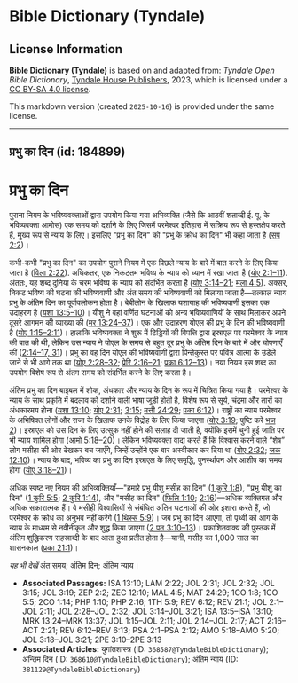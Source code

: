 # Bible Dictionary (Tyndale)

## License Information

**Bible Dictionary (Tyndale)** is based on and adapted from: _Tyndale Open Bible Dictionary_, [Tyndale House Publishers](https://tyndaleopenresources.com/), 2023, which is licensed under a [CC BY-SA 4.0 license](https://creativecommons.org/licenses/by-sa/4.0/legalcode.en).

This markdown version (created `2025-10-16`) is provided under the same license.



--------------------------------

## प्रभु का दिन (id: 184899)

प्रभु का दिन
============

पुराना नियम के भविष्यवक्ताओं द्वारा उपयोग किया गया अभिव्यक्ति (जैसे कि आठवीं शताब्दी ई. पू. के भविष्यवक्ता आमोस) एक समय को दर्शाने के लिए जिसमें परमेश्वर इतिहास में सक्रिय रूप से हस्तक्षेप करते हैं, मुख्य रूप से न्याय के लिए। इसलिए "प्रभु का दिन" को "प्रभु के क्रोध का दिन" भी कहा जाता है ([सप 2:2](https://ref.ly/Zeph2:2))।

कभी\-कभी "प्रभु का दिन" का उपयोग पुराने नियम में एक पिछले न्याय के बारे में बात करने के लिए किया जाता है ([विला 2:22](https://ref.ly/Lam2:22)). अधिकतर, एक निकटतम भविष्य के न्याय को ध्यान में रखा जाता है ([योए 2:1–11](https://ref.ly/Joel2:1-Joel2:11)). अंततः, यह शब्द दुनिया के चरम भविष्य के न्याय को संदर्भित करता है ([योए 3:14–21](https://ref.ly/Joel3:14-Joel3:21); [मला 4:5](https://ref.ly/Mal4:5)). अक्सर, निकट भविष्य की घटना की भविष्यवाणी और अंत समय की भविष्यवाणी को मिलाया जाता है—तत्काल न्याय प्रभु के अंतिम दिन का पूर्वावलोकन होता है। बेबीलोन के खिलाफ यशायाह की भविष्यवाणी इसका एक उदाहरण है ([यशा 13:5–10](https://ref.ly/Isa13:5-Isa13:10))। यीशु ने वहां वर्णित घटनाओं को अन्य भविष्यवाणियों के साथ मिलाकर अपने दूसरे आगमन की व्याख्या की ([मर 13:24–37](https://ref.ly/Mark13:24-Mark13:37))। एक और उदाहरण योएल की प्रभु के दिन की भविष्यवाणी है ([योए 1:15–2:11](https://ref.ly/Joel1:15-Joel2:11))। हालांकि भविष्यवक्ता ने शुरू में टिड्डियों की विपत्ति द्वारा इस्राएल पर परमेश्वर के न्याय की बात की थी, लेकिन उस न्याय ने योएल के समय से बहुत दूर प्रभु के अंतिम दिन के बारे में और घोषणाएँ कीं ([2:14–17, 31](https://ref.ly/Joel2:14-Joel2:17))। प्रभु का वह दिन योएल की भविष्यवाणी द्वारा पिन्तेकुस्त पर पवित्र आत्मा के उंडेले जाने से भी आगे तक था ([योए 2:28–32](https://ref.ly/Joel2:28-Joel2:32); [प्रेरि 2:16–21](https://ref.ly/Acts2:16-Acts2:21); [प्रका 6:12–13](https://ref.ly/Rev6:12-Rev6:13))। नया नियम इस शब्द का उपयोग विशेष रूप से अंतम समय को संदर्भित करने के लिए करता है।

अंतिम प्रभु का दिन बाइबल में शोक, अंधकार और न्याय के दिन के रूप में चित्रित किया गया है। परमेश्वर के न्याय के साथ प्रकृति में बदलाव को दर्शाने वाली भाषा जुड़ी होती है, विशेष रूप से सूर्य, चंद्रमा और तारों का अंधकारमय होना ([यशा 13:10](https://ref.ly/Isa13:10); [योए 2:31](https://ref.ly/Joel2:31); [3:15](https://ref.ly/Joel3:15); [मत्ती 24:29](https://ref.ly/Matt24:29); [प्रका 6:12](https://ref.ly/Rev6:12))। राष्ट्रों का न्याय परमेश्वर के अभिषिक्त लोगों और राजा के खिलाफ उनके विद्रोह के लिए किया जाएगा ([योए 3:19](https://ref.ly/Joel3:19); पुष्टि करें [भज 2](https://ref.ly/Ps2:1-Ps2:12))। इस्राएल को उस दिन के लिए उत्सुक नहीं होने की सलाह दी जाती है, क्योंकि इसमें चुनी हुई जाति पर भी न्याय शामिल होगा ([आमो 5:18–20](https://ref.ly/Amos5:18-Amos5:20))। लेकिन भविष्यवक्ता वादा करते हैं कि विश्वास करने वाले “शेष” लोग मसीहा की ओर देखकर बच जाएँगे, जिन्हें उन्होंने एक बार अस्वीकार कर दिया था ([योए 2:32](https://ref.ly/Joel2:32); [जक 12:10](https://ref.ly/Zech12:10))। न्याय के बाद, भविष्य का प्रभु का दिन इस्राएल के लिए समृद्धि, पुनर्स्थापन और आशीष का समय होगा ([योए 3:18–21](https://ref.ly/Joel3:18-Joel3:21))।

अधिक स्पष्ट नए नियम की अभिव्यक्तियाँ—"हमारे प्रभु यीशु मसीह का दिन" ([1 कुरि 1:8](https://ref.ly/1Cor1:8)), "प्रभु यीशु का दिन" ([1 कुरि 5:5](https://ref.ly/1Cor5:5); [2 कुरि 1:14](https://ref.ly/2Cor1:14)), और "मसीह का दिन" ([फिलि 1:10](https://ref.ly/Phil1:10); [2:16](https://ref.ly/Phil2:16))—अधिक व्यक्तिगत और अधिक सकारात्मक हैं। वे मसीही विश्वासियों से संबंधित अंतिम घटनाओं की ओर इशारा करते हैं, जो परमेश्वर के क्रोध का अनुभव नहीं करेंगे ([1 थिस्स 5:9](https://ref.ly/1Thess5:9))। जब प्रभु का दिन आएगा, तो पृथ्वी को आग के न्याय के माध्यम से नवीनीकृत और शुद्ध किया जाएगा ([2 पत 3:10–13](https://ref.ly/2Pet3:10-2Pet3:13))। प्रकाशितवाक्य की पुस्तक में अंतिम शुद्धिकरण सहस्राब्दी के बाद आता हुआ प्रतीत होता है—यानी, मसीह का 1,000 साल का शासनकाल ([प्रका 21:1](https://ref.ly/Rev21:1))।

*यह भी देखें* अंत समय; अंतिम दिन; अंतिम न्याय।

* **Associated Passages:** ISA 13:10; LAM 2:22; JOL 2:31; JOL 2:32; JOL 3:15; JOL 3:19; ZEP 2:2; ZEC 12:10; MAL 4:5; MAT 24:29; 1CO 1:8; 1CO 5:5; 2CO 1:14; PHP 1:10; PHP 2:16; 1TH 5:9; REV 6:12; REV 21:1; JOL 2:1–JOL 2:11; JOL 2:28–JOL 2:32; JOL 3:14–JOL 3:21; ISA 13:5–ISA 13:10; MRK 13:24–MRK 13:37; JOL 1:15–JOL 2:11; JOL 2:14–JOL 2:17; ACT 2:16–ACT 2:21; REV 6:12–REV 6:13; PSA 2:1–PSA 2:12; AMO 5:18–AMO 5:20; JOL 3:18–JOL 3:21; 2PE 3:10–2PE 3:13
* **Associated Articles:** युगांतशास्त्र (ID: `368587@TyndaleBibleDictionary`); अन्तिम दिन (ID: `368610@TyndaleBibleDictionary`); अंतिम न्याय  (ID: `381129@TyndaleBibleDictionary`)

